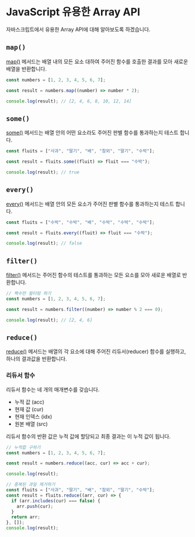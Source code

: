 # JavaScript 유용한 Array API

자바스크립트에서 유용한 Array API에 대해 알아보도록 하겠습니다.

## `map()`

[map()](https://developer.mozilla.org/ko/docs/Web/JavaScript/Reference/Global_Objects/Array/map) 메서드는 배열 내의 모든 요소 대하여 주어진 함수를 호출한 결과를 모아 새로운 배열을 반환합니다.

```jsx
const numbers = [1, 2, 3, 4, 5, 6, 7];

const result = numbers.map((number) => number * 2);

console.log(result); // [2, 4, 6, 8, 10, 12, 14]
```

## `some()`

[some()](https://developer.mozilla.org/ko/docs/Web/JavaScript/Reference/Global_Objects/Array/some) 메서드는 배열 안의 어떤 요소라도 주어진 판별 함수를 통과하는지 테스트 합니다.

```jsx
const fluits = ["사과", "딸기", "배", "참외", "딸기", "수박"];

const result = fluits.some((fluit) => fluit === "수박");

console.log(result); // true
```

## `every()`

[every()](https://developer.mozilla.org/ko/docs/Web/JavaScript/Reference/Global_Objects/Array/every) 메서드는 배열 안의 모든 요소가 주어진 판별 함수를 통과하는지 테스트 합니다.

```jsx
const fluits = ["수박", "수박", "배", "수박", "수박", "수박"];

const result = fluits.every((fluit) => fluit === "수박");

console.log(result); // false
```

## `filter()`

[filter()](https://developer.mozilla.org/ko/docs/Web/JavaScript/Reference/Global_Objects/Array/filter) 메서드는 주어진 함수의 테스트를 통과하는 모든 요소를 모아 새로운 배열로 반환합니다.

```jsx
// 짝수만 필터링 하기
const numbers = [1, 2, 3, 4, 5, 6, 7];

const result = numbers.filter((number) => number % 2 === 0);

console.log(result); // [2, 4, 6]
```

## `reduce()`

[reduce()](https://developer.mozilla.org/ko/docs/Web/JavaScript/Reference/Global_Objects/Array/Reduce) 메서드는 배열의 각 요소에 대해 주어진 리듀서(reducer) 함수를 실행하고, 하나의 결과값을 반환합니다.

### 리듀서 함수

리듀서 함수는 네 개의 매개변수를 갖습니다.

- 누적 값 (acc)
- 현재 값 (cur)
- 현재 인덱스 (idx)
- 원본 배열 (src)

리듀서 함수의 반환 값은 누적 값에 할당되고 최종 결과는 이 누적 값이 됩니다.

```jsx
// 누적합 구하기
const numbers = [1, 2, 3, 4, 5, 6, 7];

const result = numbers.reduce((acc, cur) => acc + cur);

console.log(result);
```

```jsx
// 중복된 과일 제거하기
const fluits = ["사과", "딸기", "배", "참외", "딸기", "수박"];
const result = fluits.reduce((arr, cur) => {
  if (arr.includes(cur) === false) {
    arr.push(cur);
  }
  return arr;
}, []);
console.log(result);
```
